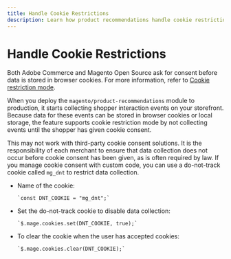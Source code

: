 ```yaml
---
title: Handle Cookie Restrictions
description: Learn how product recommendations handle cookie restrictions.
---
```


# Handle Cookie Restrictions

Both Adobe Commerce and Magento Open Source ask for consent before data is stored in browser cookies. For more information, refer to [Cookie restriction mode](https://docs.magento.com/user-guide/stores/compliance-cookie-restriction-mode.html).

When you deploy the `magento/product-recommendations` module to production, it starts collecting shopper interaction events on your storefront. Because data for these events can be stored in browser cookies or local storage, the feature supports cookie restriction mode by not collecting events until the shopper has given cookie consent.

This may not work with third-party cookie consent solutions. It is the responsibility of each merchant to ensure that data collection does not occur before cookie consent has been given, as is often required by law. If you manage cookie consent with custom code, you can use a do-not-track cookie called `mg_dnt` to restrict data collection.

-  Name of the cookie:

   ```text
   `const DNT_COOKIE = "mg_dnt";`
   ```

-  Set the do-not-track cookie to disable data collection:

   ```text
   `$.mage.cookies.set(DNT_COOKIE, true);`
   ```

-  To clear the cookie when the user has accepted cookies:

   ```text
   `$.mage.cookies.clear(DNT_COOKIE);`
   ```
